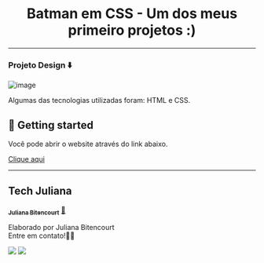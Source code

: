 <h1 align="center">
  Batman em CSS - Um dos meus primeiro projetos :) 
</h1>

<hr>

### Projeto Design ⬇️
![image](https://raw.githubusercontent.com/techjuliana/API-paises/main/design/Captura%20de%20ecr%C3%A3%202022-11-23%2C%20%C3%A0s%2011.27.43%20AM.png)


Algumas das tecnologias utilizadas foram: HTML e CSS.

## 🔔 Getting started

Você pode abrir o website através do link abaixo.

<a href="https://techjuliana.github.io/batman-css/" target="" alt="">Clique aqui</a>
<!-- `https://techjuliana.github.io/batman-css/` -->

---
## Tech Juliana

<a href="https://www.linkedin.com/in/techjuliana">
 <!-- <img style="border-radius: 50%;" src="" width="100px;" alt=""/> -->
 <!-- <br /> -->
 <sub><b>Juliana Bitencourt</b></sub></a>  <a href="https://www.linkedin.com/in/techjuliana" title="LinkedIn">🚀</a>


Elaborado por Juliana Bitencourt
<br> Entre em contato!👋🏽 </br>


 <div> 
  <a href = "mailto:techjuliana@gmail.com"><img src="https://img.shields.io/badge/-Gmail-%23333?style=for-the-badge&logo=gmail&logoColor=white" target="_blank"></a>
  <a href="https://www.linkedin.com/in/techjuliana" target="_blank"><img src="https://img.shields.io/badge/-LinkedIn-%230077B5?style=for-the-badge&logo=linkedin&logoColor=white" target="_blank"></a> 
</div>

